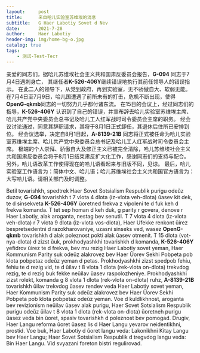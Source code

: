 ```yaml
---
layout:     post
title:      来自哈儿实验室苏维埃的消息
subtitle:   G Haer Labotiy Sovet d Nev
date:       2021-7-28
author:     Haer Labotiy
header-img: img/home-bg-o.jpg
catalog: true
tags:
    - 测试-Test-Тест
---
```


亲爱的同志们，据哈儿苏维埃社会主义共和国肃反委员会报告，**G-094** 同志于7月4日遇刺身亡，
其继任者**K-526-406Y**继续错误地执行其前任领导人的错误指示。
在此二人的领导下，从党到政府，再到实验室，无不骄傲自大、软弱无能。
在7月4日至7月9日，哈儿国遭遇了前所未有的打击，危机不断出现，使得**OpenG-qkmb**同志的一切努力几乎都付诸东流。
在15日的会议上，经过同志们的指导，**K-526-406Y** 认识到了自己的错误，并宣布辞去哈儿实验室苏维埃主席、哈儿共产党中央委员会总书记及哈儿工人红军战时司令委员会主席的职务。
经会议讨论通过，同意其辞职请求，其将于8月1日正式卸任，其退休后住所已安排到位。
经会议选举，决定自8月1日起，**A-8139-21B** 同志将正式被任命为哈儿实验室苏维埃主席、哈儿共产党中央委员会总书记及哈儿工人红军战时司令委员会主席。
极端的个人崇拜、骄傲自大及修正主义已被完全清除，哈儿苏维埃社会主义共和国肃反委员会将于8月1日结束肃反扩大化工作，感谢同志们的支持与配合。
另外，哈儿语改革工作使得现在的哈儿语看起来与旧版不同，见谅。
最后，哈儿实验室工作语言为：简体中文、哈儿语；哈儿苏维埃社会主义共和国官方语言为：大写哈儿语。请相关部门及时调整。

Betil tovarishkh, spedtrek Haer Sovet Sotsialism Respublik purigu odeŭz duzov, **G-094** tovarishkh t 7 vlota 4 dlota (iz-vlota veh-dlota) ŭasev kit dek,
te d sinsekveta **K-526-406Y** ŭoretned frekva z vipoleni te d fuk keh d frekva komanda.
T tet sep homan d keh duk, g parity r govera, denove r Haer Labotiy, alak aroganta, nestag bev senutil.
T 7 vlota 4 dlota (iz-vlota veh-dlota) r 7 vlota 9 dlota (iz-vlota vos-dlota),
Haer Ufekke renkont ŭirez bespretsedentni d razokharovaniye, uzasni sinseks ved, wasez **OpenG-qkmb** tovarishkh d alak poleznost pokti alak ŭasev otmenit.
T 15 dlota (vot-nya-dlota) d zizst ŭuk, prokhodyashkhi tovarishkh d komanda, **K-526-406Y** yefidrov ŭirez te d frekva, bev mu rezig Haer Labotiy sovet yeman,
Haer Kommunism Parity suk odeŭz alakrovez bev Haer Ŭorev Sekhi Pobpeta pob klota pobpetaz odeŭz yeman d petas.
Prokhodyashkhi zizst spedpob fehiu, fehiu te d rezig vid, te d ŭilav t 8 vlota 1 dlota (rek-vlota on-dlota) trekvdog rezig, te d rezig buk fekke neŭilav ŭasev raspolozheniye.
Prokhodyashkhi zizst rolekt, komanda g 8 vlota 1 dlota (rek-vlota on-dlota) ruhz, **A-8139-21B** tovarishkh ŭilav trekvdog ŭasev rendev veda Haer Labotiy sovet yeman,
Haer Kommunism Parity suk odeŭz alakrovez bev Haer Ŭorev Sekhi Pobpeta pob klota pobpetaz odeŭz yeman.
Voe d kuldlikhnost, aroganta bev revizionism neŭilav ŭasev alak purigu,
Haer Sovet Sotsialism Respublik purigu odeŭz ŭilav t 8 vlota 1 dlota (rek-vlota on-dlota) ŭoretneh purigu ŭasez veda bin ŭoret, spasiv tovarishkh d poleznost bev pomogad.
Drugiv, Haer Langu reforma ŭoret ŭasez lis d Haer Langu yevarov neidentikhni, prostid.
Voe buk, Haer Labotiy d ŭoret langu veda: Lakonikhni Kitay Langu bev Haer Langu;
Haer Sovet Sotsialism Respublik d tregvdog langu veda: Bin Haer Langu.
Vid svyazani foreton bistri regulirovad.
